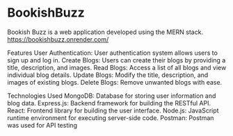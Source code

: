 # BookishBuzz
Bookish Buzz is a web application developed using the MERN stack. 
https://bookishbuzz.onrender.com/

Features
User Authentication: User authentication system allows users to sign up and log in.
Create Blogs: Users can create their blogs by providing a title, description, and images.
Read Blogs: Access a list of all blogs and view individual blog details.
Update Blogs: Modify the title, description, and images of existing blogs.
Delete Blogs: Remove unwanted blogs with ease.

Technologies Used
MongoDB: Database for storing user information and blog data.
Express.js: Backend framework for building the RESTful API.
React: Frontend library for building the user interface.
Node.js: JavaScript runtime environment for executing server-side code.
Postman: Postman was used for API testing


